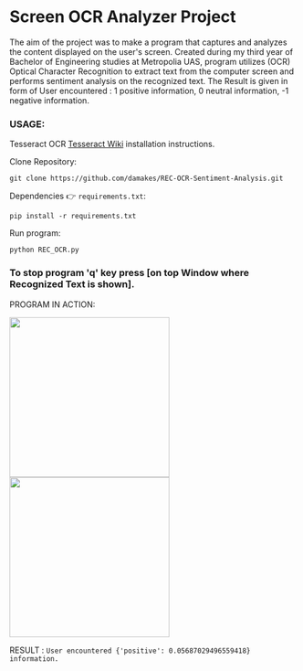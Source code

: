 # Screen OCR Analyzer Project

The aim of the project was to make a program that captures and analyzes the content displayed on the user's screen. Created during my third year of Bachelor of Engineering studies at Metropolia UAS, program utilizes (OCR) Optical Character Recognition to extract text from the computer screen and performs sentiment analysis on the recognized text. The Result is given in form of User encountered : 1 positive information, 0 neutral information, -1 negative information.

### USAGE:
Tesseract OCR [Tesseract Wiki](https://github.com/UB-Mannheim/tesseract/wiki) installation instructions.

Clone Repository:
```
git clone https://github.com/damakes/REC-OCR-Sentiment-Analysis.git
```
Dependencies 👉 `requirements.txt`:
```
pip install -r requirements.txt
```
Run program: 
```
python REC_OCR.py
```
### To stop program **'q'** key press **[on top Window where Recognized Text is shown].**
PROGRAM IN ACTION:

<img src="https://github.com/damakes/REC-OCR-Sentiment-Analysis/assets/155246347/7bc78881-94e3-414b-a599-cae52e340b96" width="280" height="280">
<img src="https://github.com/damakes/REC-OCR-Sentiment-Analysis/assets/155246347/24e2bcde-b518-4e5b-b3e3-b494dfe4b409" width="280" height="280">


RESULT : `User encountered {'positive': 0.05687029496559418} information.`
